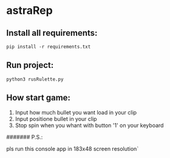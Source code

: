 # astraRep

## Install all requirements:

  `pip install -r requirements.txt`
  
## Run project:
  
  `python3 rusRulette.py`

## How start game:

 1. Input how much bullet you want load in your clip
 2. Input positione bullet in your clip
 3. Stop spin when you whant with button '1' on your keyboard

####### P.S.:

pls run this console app in 183x48 screen resolution`
